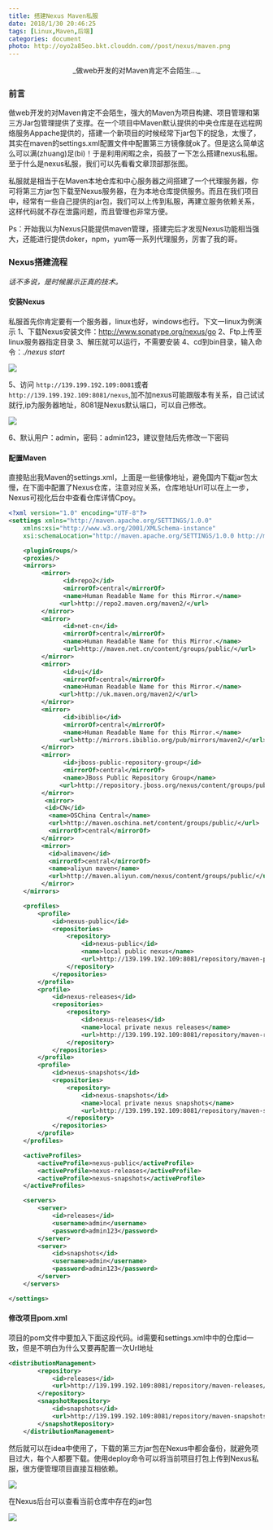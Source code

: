 ```yaml
---
title: 搭建Nexus Maven私服
date: 2018/1/30 20:46:25
tags: [Linux,Maven,后端]
categories: document
photo: http://oyo2a85eo.bkt.clouddn.com//post/nexus/maven.png
---
```

<center>_做web开发的对Maven肯定不会陌生..._</center>
<!-- more -->

### 前言
做web开发的对Maven肯定不会陌生，强大的Maven为项目构建、项目管理和第三方Jar包管理提供了支撑。在一个项目中Maven默认提供的中央仓库是在远程网络服务Appache提供的，搭建一个新项目的时候经常下jar包下的捉急，太慢了，其实在maven的settings.xml配置文件中配置第三方镜像就ok了。但是这么简单这么可以满(zhuang)足(bi)！于是利用闲暇之余，捣鼓了一下怎么搭建nexus私服。至于什么是nexus私服，我们可以先看看文章顶部那张图。

私服就是相当于在Maven本地仓库和中心服务器之间搭建了一个代理服务器，你可将第三方jar包下载至Nexus服务器，在为本地仓库提供服务。而且在我们项目中，经常有一些自己提供的jar包，我们可以上传到私服，再建立服务依赖关系，这样代码就不存在泄露问题，而且管理也非常方便。

Ps：开始我以为Nexus只能提供maven管理，搭建完后才发现Nexus功能相当强大，还能进行提供doker，npm，yum等一系列代理服务，厉害了我的哥。

<!-- more -->

### Nexus搭建流程

*话不多说，是时候展示正真的技术。*

#### 安装Nexus
私服首先你肯定要有一个服务器，linux也好，windows也行。下文一linux为例演示
1、下载Nexus安装文件：http://www.sonatype.org/nexus/go
2、Ftp上传至linux服务器指定目录
3、解压就可以运行，不需要安装
4、cd到bin目录，输入命令：*./nexus start*

<img src="http://oyo2a85eo.bkt.clouddn.com//post/nexus/nexus_installation.png">

5、访问 `http://139.199.192.109:8081`或者`http://139.199.192.109:8081/nexus`,加不加nexus可能跟版本有关系，自己试试就行,ip为服务器地址，8081是Nexus默认端口，可以自己修改。

<img src="http://oyo2a85eo.bkt.clouddn.com//post/nexus/nexus_login.png">

6、默认用户：admin，密码：admin123，建议登陆后先修改一下密码

#### 配置Maven
直接贴出我Maven的settings.xml，上面<mirrors>是一些镜像地址，避免国内下载jar包太慢，在下面<profiles>中配置了Nexus仓库，注意对应关系，仓库地址Url可以在上一步，Nexus可视化后台中查看仓库详情Cpoy。
```xml
<?xml version="1.0" encoding="UTF-8"?>
<settings xmlns="http://maven.apache.org/SETTINGS/1.0.0"
    xmlns:xsi="http://www.w3.org/2001/XMLSchema-instance"
    xsi:schemaLocation="http://maven.apache.org/SETTINGS/1.0.0 http://maven.apache.org/xsd/settings-1.0.0.xsd">

    <pluginGroups/>
    <proxies/>
    <mirrors>
		 <mirror>
			   <id>repo2</id>
			   <mirrorOf>central</mirrorOf>
			   <name>Human Readable Name for this Mirror.</name>
			  <url>http://repo2.maven.org/maven2/</url>
		 </mirror>
		 <mirror>
			   <id>net-cn</id>
			   <mirrorOf>central</mirrorOf>
			   <name>Human Readable Name for this Mirror.</name>
			   <url>http://maven.net.cn/content/groups/public/</url>
		 </mirror>
		 <mirror>
			   <id>ui</id>
			   <mirrorOf>central</mirrorOf>
			   <name>Human Readable Name for this Mirror.</name>
			  <url>http://uk.maven.org/maven2/</url>
		 </mirror>
		 <mirror>
			   <id>ibiblio</id>
			   <mirrorOf>central</mirrorOf>
			   <name>Human Readable Name for this Mirror.</name>
			  <url>http://mirrors.ibiblio.org/pub/mirrors/maven2/</url>
		 </mirror>
		 <mirror>
			   <id>jboss-public-repository-group</id>
			   <mirrorOf>central</mirrorOf>
			   <name>JBoss Public Repository Group</name>
			  <url>http://repository.jboss.org/nexus/content/groups/public</url>
		 </mirror>
		  <mirror>
		  <id>CN</id>
		   <name>OSChina Central</name>
		   <url>http://maven.oschina.net/content/groups/public/</url>
		   <mirrorOf>central</mirrorOf>
		 </mirror>
		 <mirror>
		   <id>alimaven</id>
		   <mirrorOf>central</mirrorOf>
		   <name>aliyun maven</name>
		   <url>http://maven.aliyun.com/nexus/content/groups/public/</url>
		 </mirror>
	</mirrors>

    <profiles>
        <profile>
            <id>nexus-public</id>
            <repositories>
                <repository>
                    <id>nexus-public</id>
                    <name>local public nexus</name>
                    <url>http://139.199.192.109:8081/repository/maven-public/</url>
                </repository>
            </repositories>
        </profile>
        <profile>
            <id>nexus-releases</id>
            <repositories>
                <repository>
                    <id>nexus-releases</id>
                    <name>local private nexus releases</name>
                    <url>http://139.199.192.109:8081/repository/maven-releases/</url>
                </repository>
            </repositories>
        </profile>
        <profile>
            <id>nexus-snapshots</id>
            <repositories>
                <repository>
                    <id>nexus-snapshots</id>
                    <name>local private nexus snapshots</name>
                    <url>http://139.199.192.109:8081/repository/maven-snapshots/</url>
                </repository>
            </repositories>
        </profile>
    </profiles>

    <activeProfiles>
        <activeProfile>nexus-public</activeProfile>
        <activeProfile>nexus-releases</activeProfile>
        <activeProfile>nexus-snapshots</activeProfile>
    </activeProfiles>

    <servers>
        <server>
            <id>releases</id>
            <username>admin</username>
            <password>admin123</password>
        </server>
        <server>
            <id>snapshots</id>
            <username>admin</username>
            <password>admin123</password>
        </server>
    </servers>

</settings>
```


#### 修改项目pom.xml
项目的pom文件中要加入下面这段代码。id需要和settings.xml中<servers>中的仓库id一致，但是不明白为什么又要再配置一次Url地址
```xml
<distributionManagement>
		<repository>
			<id>releases</id>
			<url>http://139.199.192.109:8081/repository/maven-releases/</url>
		</repository>
		<snapshotRepository>
			<id>snapshots</id>
			<url>http://139.199.192.109:8081/repository/maven-snapshots/</url>
		</snapshotRepository>
	</distributionManagement>
```

然后就可以在idea中使用了，下载的第三方jar包在Nexus中都会备份，就避免项目过大，每个人都要下载。使用deploy命令可以将当前项目打包上传到Nexus私服，很方便管理项目直接互相依赖。

<img src="http://oyo2a85eo.bkt.clouddn.com//post/nexus/deploy.png">

在Nexus后台可以查看当前仓库中存在的jar包

<img src="http://oyo2a85eo.bkt.clouddn.com//post/nexus/repository.png">
